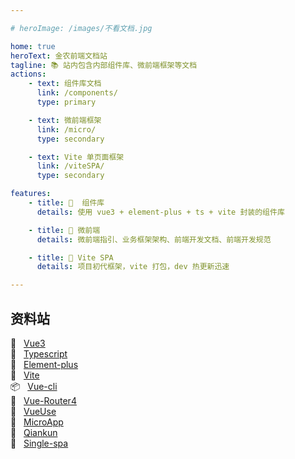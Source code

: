 ```yaml
---

# heroImage: /images/不看文档.jpg

home: true
heroText: 金农前端文档站
tagline: 📚 站内包含内部组件库、微前端框架等文档
actions:
    - text: 组件库文档
      link: /components/
      type: primary

    - text: 微前端框架
      link: /micro/
      type: secondary

    - text: Vite 单页面框架
      link: /viteSPA/
      type: secondary

features:
    - title: 🍡	组件库
      details: 使用 vue3 + element-plus + ts + vite 封装的组件库

    - title: 🏰 微前端
      details: 微前端指引、业务框架架构、前端开发文档、前端开发规范

    - title: 🚀 Vite SPA
      details: 项目初代框架，vite 打包，dev 热更新迅速

---
```


## 资料站

🗻 &nbsp; [Vue3](https://vue3js.cn/docs/zh/) <br/>
🎠 &nbsp; [Typescript](https://www.tslang.cn/index.html) <br/>
💈 &nbsp; [Element-plus](https://element-plus.gitee.io/#/zh-CN/component/installation) <br/>
🚀 &nbsp; [Vite](https://cn.vitejs.dev/) <br/>
📦 &nbsp; [Vue-cli](https://cli.vuejs.org/zh/) <br/>
🎪 &nbsp; [Vue-Router4](https://router.vuejs.org/zh/installation.html) <br/>
💺 &nbsp; [VueUse](https://vueuse.org/core.html) <br/>
🚁 &nbsp; [MicroApp](https://micro-zoe.github.io/micro-app/) <br/>
🚆 &nbsp; [Qiankun](https://qiankun.umijs.org/zh) <br/>
🚂 &nbsp; [Single-spa](https://single-spa.js.org/) <br/>

